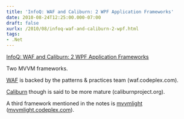 ```yaml
---
title: 'InfoQ: WAF and Caliburn: 2 WPF Application Frameworks'
date: 2010-08-24T12:25:00.000-07:00
draft: false
xurlx: /2010/08/infoq-waf-and-caliburn-2-wpf.html
tags: 
- .Net
---
```


[InfoQ: WAF and Caliburn: 2 WPF Application Frameworks](http://www.infoq.com/news/2010/08/WAF-Caliburn)

Two MVVM frameworks.

[WAF](http://waf.codeplex.com) is backed by the patterns & practices team (waf.codeplex.com).

[Caliburn](http://caliburnproject.org) though is said to be more mature (caliburnproject.org).

A third framework mentioned in the notes is [mvvmlight](http://mvvmlight.codeplex.com) ([mvvmlight.codeplex.com](http://www.infoq.com/news/2010/08/WAF-Caliburn#view_59766)).